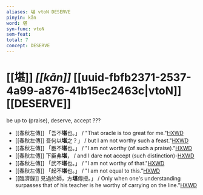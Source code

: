 ```yaml
---
aliases: 堪 vtoN DESERVE
pinyin: kān
word: 堪
syn-func: vtoN
sem-feat: 
total: 7
concept: DESERVE 
---
```

# [[堪]] *[[kān]]*  [[uuid-fbfb2371-2537-4a99-a876-41b15ec2463c|vtoN]] [[DESERVE]]
be up to (praise), deserve, accept ???
 - [[春秋左傳]] 「吾不**堪**也。」 / "That oracle is too great for me."[HXWD](https://hxwd.org/textview.html?location=KR1e0001_tls_005-412a.7)
 - [[春秋左傳]] 吾何以**堪**之？」 / but I am not worthy such a feast."[HXWD](https://hxwd.org/textview.html?location=KR1e0001_tls_005-532a.1)
 - [[春秋左傳]] 「臣不**堪**也。」 / "I am not worthy (of such a praise)."[HXWD](https://hxwd.org/textview.html?location=KR1e0001_tls_009-472a.1)
 - [[春秋左傳]] 下臣弗**堪**， / and I dare not accept (such distinction)-[HXWD](https://hxwd.org/textview.html?location=KR1e0001_tls_010-166a.14)
 - [[春秋左傳]] 「武不**堪**也。」 / "I am not worthy of that."[HXWD](https://hxwd.org/textview.html?location=KR1e0001_tls_010-21a.28)
 - [[春秋左傳]] 「起不**堪**也。」 / "I am not equal to this."[HXWD](https://hxwd.org/textview.html?location=KR1e0001_tls_010-410a.13)
 - [[臨濟錄]] 見過於師，方**堪**傳授。」 / Only when one's understanding surpasses that of his teacher is he worthy of carrying on the line."[HXWD](https://hxwd.org/textview.html?location=KR6q0053_T_001-0506a.18)
